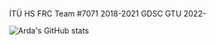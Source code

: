 İTÜ HS FRC Team #7071 2018-2021 
GDSC GTU 2022- 

![Arda's GitHub stats](https://github-readme-stats.vercel.app/api?username=Zephyrus7&show_icons=true&theme=transparent)
